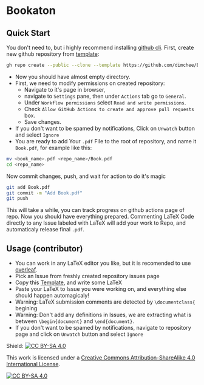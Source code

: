 # Bookaton

## Quick Start

You don't need to, but i highly recommend installing [github cli](https://cli.github.com/).
First, create new github repository from [template](https://github.com/dimchee/Bookaton):
```sh
gh repo create --public --clone --template https://github.com/dimchee/Bookaton <repo_name>
```
- Now you should have almost empty directory.
- First, we need to modify permissions on created repository: 
  - Navigate to it's page  in browser,
  - navigate to `Settings` pane, then under `Actions` tab go to `General`.
  - Under `Workflow permissions` select `Read and write permissions`.
  - Check `Allow GitHub Actions to create and approve pull requests` box.
  - Save changes.
- If you don't want to be spamed by notifications, Click on `Unwatch` button and
select `Ignore`
- You are ready to add Your `.pdf` File to the root of repository, and name
it `Book.pdf`, for example like this:
```sh
mv <book_name>.pdf <repo_name>/Book.pdf
cd <repo_name>
```
Now commit changes, push, and wait for action to do it's magic
```sh
git add Book.pdf
git commit -m "Add Book.pdf"
git push
```
This will take a while, you can track progress on github actions page of repo.
Now you should have everything prepared.
Commenting LaTeX Code directly to any Issue labeled with LaTeX will
add your work to Repo, and automaticaly release final `.pdf`.

## Usage (contributor)
- You can work in any LaTeX editor you like, but it is recomended to use [overleaf](https://www.overleaf.com).
- Pick an Issue from freshly created repository issues page
- Copy this [Template](https://www.overleaf.com/read/yzxzjbfjcxjx), and write some LaTeX
- Paste your LaTeX to Issue you were working on, and everything else should happen automagicaly!
- Warning: LaTeX submission comments are detected by `\documentclass{` begining
- Warning: Don't add any definitions in Issues, we are extracting what is between 
`\begin{document}` and `\end{document}`.
- If you don't want to be spamed by notifications, navigate to repository page and click on `Unwatch` button and select `Ignore`


Shield: [![CC BY-SA 4.0][cc-by-sa-shield]][cc-by-sa]

This work is licensed under a
[Creative Commons Attribution-ShareAlike 4.0 International License][cc-by-sa].

[![CC BY-SA 4.0][cc-by-sa-image]][cc-by-sa]

[cc-by-sa]: http://creativecommons.org/licenses/by-sa/4.0/
[cc-by-sa-image]: https://licensebuttons.net/l/by-sa/4.0/88x31.png
[cc-by-sa-shield]: https://img.shields.io/badge/License-CC%20BY--SA%204.0-lightgrey.svg
